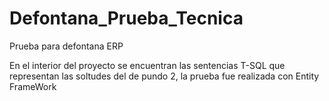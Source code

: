 # Defontana_Prueba_Tecnica
Prueba para defontana ERP

En el interior del proyecto se encuentran las sentencias T-SQL que representan las soltudes del de pundo 2,
la prueba fue realizada con Entity FrameWork
